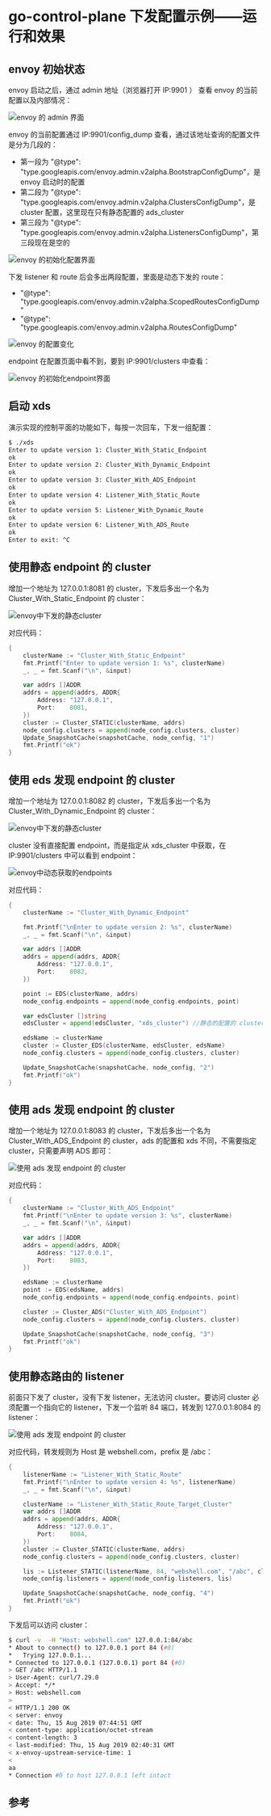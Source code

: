 <!-- toc -->
# go-control-plane 下发配置示例——运行和效果


## envoy 初始状态

envoy 启动之后，通过 admin 地址（浏览器打开 IP:9901 ） 查看 envoy 的当前配置以及内部情况：

![envoy 的 admin 界面](/img/envoy/envoy-admin.png)

envoy 的当前配置通过 IP:9901/config_dump 查看，通过该地址查询的配置文件是分为几段的：

* 第一段为 "@type": "type.googleapis.com/envoy.admin.v2alpha.BootstrapConfigDump"，是 envoy 启动时的配置
* 第二段为 "@type": "type.googleapis.com/envoy.admin.v2alpha.ClustersConfigDump"，是 cluster 配置，这里现在只有静态配置的 ads_cluster
* 第三段为 "@type": "type.googleapis.com/envoy.admin.v2alpha.ListenersConfigDump"，第三段现在是空的

![envoy 的初始化配置界面](/img/envoy/envoy-config-init.png)

下发 listener 和 route 后会多出两段配置，里面是动态下发的 route：

* "@type": "type.googleapis.com/envoy.admin.v2alpha.ScopedRoutesConfigDump" 
* "@type": "type.googleapis.com/envoy.admin.v2alpha.RoutesConfigDump" 

![envoy 的配置变化](/img/envoy/envoy-config-after.png)

endpoint 在配置页面中看不到，要到 IP:9901/clusters 中查看：

![envoy 的初始化endpoint界面](/img/envoy/envoy-ed-init.png)

## 启动 xds 

演示实现的控制平面的功能如下，每按一次回车，下发一组配置：

```sh
$ ./xds
Enter to update version 1: Cluster_With_Static_Endpoint
ok
Enter to update version 2: Cluster_With_Dynamic_Endpoint
ok
Enter to update version 3: Cluster_With_ADS_Endpoint
ok
Enter to update version 4: Listener_With_Static_Route
ok
Enter to update version 5: Listener_With_Dynamic_Route
ok
Enter to update version 6: Listener_With_ADS_Route
ok
Enter to exit: ^C
```

## 使用静态 endpoint 的 cluster

增加一个地址为 127.0.0.1:8081 的 cluster，下发后多出一个名为  Cluster_With_Static_Endpoint 的 cluster：

![envoy中下发的静态cluster](/img/envoy/envoy-static-cluster.png)

对应代码：

```go
{
    clusterName := "Cluster_With_Static_Endpoint"
    fmt.Printf("Enter to update version 1: %s", clusterName)
    _, _ = fmt.Scanf("\n", &input)

    var addrs []ADDR
    addrs = append(addrs, ADDR{
        Address: "127.0.0.1",
        Port:    8081,
    })
    cluster := Cluster_STATIC(clusterName, addrs)
    node_config.clusters = append(node_config.clusters, cluster)
    Update_SnapshotCache(snapshotCache, node_config, "1")
    fmt.Printf("ok")
}
```

## 使用 eds 发现 endpoint 的 cluster

增加一个地址为 127.0.0.1:8082 的 cluster，下发后多出一个名为 Cluster_With_Dynamic_Endpoint 的 cluster：

![envoy中下发的静态cluster](/img/envoy/envoy-cluster-eds.png)

cluster 没有直接配置 endpoint，而是指定从 xds_cluster 中获取，在 IP:9901/clusters 中可以看到 endpoint：

![envoy中动态获取的endpoints](/img/envoy/envoy-dynamic-cls-ep.png)

对应代码： 

```go
{
    clusterName := "Cluster_With_Dynamic_Endpoint"

    fmt.Printf("\nEnter to update version 2: %s", clusterName)
    _, _ = fmt.Scanf("\n", &input)

    var addrs []ADDR
    addrs = append(addrs, ADDR{
        Address: "127.0.0.1",
        Port:    8082,
    })

    point := EDS(clusterName, addrs)
    node_config.endpoints = append(node_config.endpoints, point)

    var edsCluster []string
    edsCluster = append(edsCluster, "xds_cluster") //静态的配置的 cluster

    edsName := clusterName
    cluster := Cluster_EDS(clusterName, edsCluster, edsName)
    node_config.clusters = append(node_config.clusters, cluster)

    Update_SnapshotCache(snapshotCache, node_config, "2")
    fmt.Printf("ok")
}
```

## 使用 ads 发现 endpoint 的 cluster

增加一个地址为 127.0.0.1:8083 的 cluster，下发后多出一个名为 Cluster_With_ADS_Endpoint 的 cluster，ads 的配置和 xds 不同，不需要指定 cluster，只需要声明 ADS 即可：

![使用 ads 发现 endpoint 的 cluster](/img/envoy/envoy-cls-ads.png)


对应代码：

```go
{
    clusterName := "Cluster_With_ADS_Endpoint"
    fmt.Printf("\nEnter to update version 3: %s", clusterName)
    _, _ = fmt.Scanf("\n", &input)

    var addrs []ADDR
    addrs = append(addrs, ADDR{
        Address: "127.0.0.1",
        Port:    8083,
    })

    edsName := clusterName
    point := EDS(edsName, addrs)
    node_config.endpoints = append(node_config.endpoints, point)

    cluster := Cluster_ADS("Cluster_With_ADS_Endpoint")
    node_config.clusters = append(node_config.clusters, cluster)

    Update_SnapshotCache(snapshotCache, node_config, "3")
    fmt.Printf("ok")
}
```

## 使用静态路由的 listener

前面只下发了 cluster，没有下发 listener，无法访问 cluster。要访问 cluster 必须配置一个指向它的 listener，下发一个监听 84 端口，转发到 127.0.0.1:8084 的 listener：

![使用 ads 发现 endpoint 的 cluster](/img/envoy/envoy-listener.png)

对应代码，转发规则为 Host 是 webshell.com，prefix 是 /abc：

```go
{
    listenerName := "Listener_With_Static_Route"
    fmt.Printf("\nEnter to update version 4: %s", listenerName)
    _, _ = fmt.Scanf("\n", &input)

    clusterName := "Listener_With_Static_Route_Target_Cluster"
    var addrs []ADDR
    addrs = append(addrs, ADDR{
        Address: "127.0.0.1",
        Port:    8084,
    })
    cluster := Cluster_STATIC(clusterName, addrs)
    node_config.clusters = append(node_config.clusters, cluster)

    lis := Listener_STATIC(listenerName, 84, "webshell.com", "/abc", clusterName)
    node_config.listeners = append(node_config.listeners, lis)

    Update_SnapshotCache(snapshotCache, node_config, "4")
    fmt.Printf("ok")
}
```

下发后可以访问 cluster：

```sh
$ curl -v  -H "Host: webshell.com" 127.0.0.1:84/abc
* About to connect() to 127.0.0.1 port 84 (#0)
*   Trying 127.0.0.1...
* Connected to 127.0.0.1 (127.0.0.1) port 84 (#0)
> GET /abc HTTP/1.1
> User-Agent: curl/7.29.0
> Accept: */*
> Host: webshell.com
>
< HTTP/1.1 200 OK
< server: envoy
< date: Thu, 15 Aug 2019 07:44:51 GMT
< content-type: application/octet-stream
< content-length: 3
< last-modified: Thu, 15 Aug 2019 02:40:31 GMT
< x-envoy-upstream-service-time: 1
<
aa
* Connection #0 to host 127.0.0.1 left intact
```

## 参考

[1]: https://github.com/introclass/go-code-example/tree/master/envoydev/xds  "github.com/introclass/go-code-example/envoydev/xds"
[2]: https://github.com/introclass/go-code-example/blob/master/envoydev/xds/envoy-docker-run/envoy-0-example.yaml "envoy-0-example.yaml"
[3]: https://github.com/introclass/go-code-example/blob/master/envoydev/xds/xds.go "xds.go"
